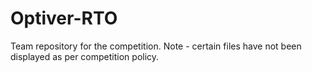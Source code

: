 # Optiver-RTO
Team repository for the competition. Note - certain files have not been displayed as per competition policy.
